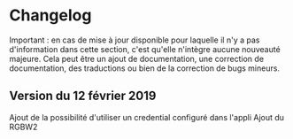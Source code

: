# Changelog

Important : en cas de mise à jour disponible pour laquelle il n'y a pas d'information dans cette section, c'est qu'elle n'intègre aucune nouveauté majeure. Cela peut être un ajout de documentation, une correction de documentation, des traductions ou bien de la correction de bugs mineurs.

## Version du 12 février 2019

Ajout de la possibilité d'utiliser un credential configuré dans l'appli
Ajout du RGBW2
